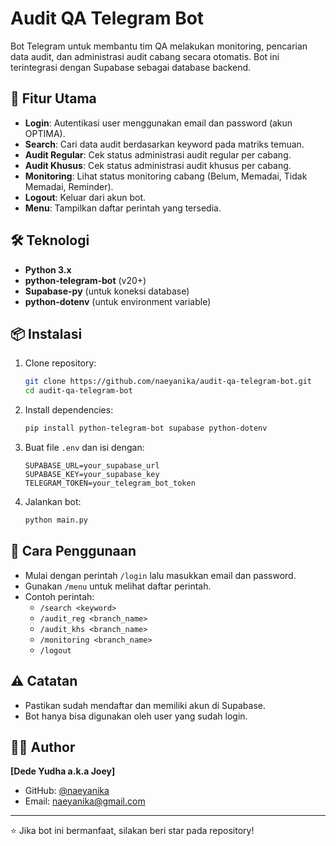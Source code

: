 # Audit QA Telegram Bot

Bot Telegram untuk membantu tim QA melakukan monitoring, pencarian data audit, dan administrasi audit cabang secara otomatis. Bot ini terintegrasi dengan Supabase sebagai database backend.

## 🚀 Fitur Utama

- **Login**: Autentikasi user menggunakan email dan password (akun OPTIMA).
- **Search**: Cari data audit berdasarkan keyword pada matriks temuan.
- **Audit Regular**: Cek status administrasi audit regular per cabang.
- **Audit Khusus**: Cek status administrasi audit khusus per cabang.
- **Monitoring**: Lihat status monitoring cabang (Belum, Memadai, Tidak Memadai, Reminder).
- **Logout**: Keluar dari akun bot.
- **Menu**: Tampilkan daftar perintah yang tersedia.

## 🛠️ Teknologi

- **Python 3.x**
- **python-telegram-bot** (v20+)
- **Supabase-py** (untuk koneksi database)
- **python-dotenv** (untuk environment variable)

## 📦 Instalasi

1. Clone repository:
    ```bash
    git clone https://github.com/naeyanika/audit-qa-telegram-bot.git
    cd audit-qa-telegram-bot
    ```

2. Install dependencies:
    ```bash
    pip install python-telegram-bot supabase python-dotenv
    ```

3. Buat file `.env` dan isi dengan:
    ```
    SUPABASE_URL=your_supabase_url
    SUPABASE_KEY=your_supabase_key
    TELEGRAM_TOKEN=your_telegram_bot_token
    ```

4. Jalankan bot:
    ```bash
    python main.py
    ```

## 📖 Cara Penggunaan

- Mulai dengan perintah `/login` lalu masukkan email dan password.
- Gunakan `/menu` untuk melihat daftar perintah.
- Contoh perintah:
    - `/search <keyword>`
    - `/audit_reg <branch_name>`
    - `/audit_khs <branch_name>`
    - `/monitoring <branch_name>`
    - `/logout`

## ⚠️ Catatan

- Pastikan sudah mendaftar dan memiliki akun di Supabase.
- Bot hanya bisa digunakan oleh user yang sudah login.

## 👨‍💻 Author

**[Dede Yudha a.k.a Joey]**
- GitHub: [@naeyanika](https://github.com/naeyanika)
- Email: naeyanika@gmail.com

---

⭐ Jika bot ini bermanfaat, silakan beri star pada repository!
